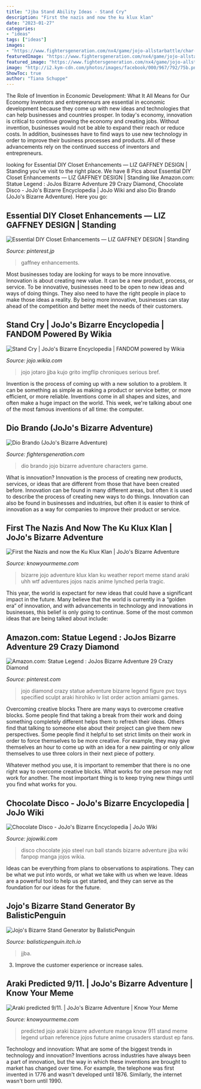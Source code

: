 ```yaml
---
title: "Jjba Stand Ability Ideas - Stand Cry"
description: "First the nazis and now the ku klux klan"
date: "2023-01-27"
categories:
- "ideas"
tags: ["ideas"]
images:
- "https://www.fightersgeneration.com/nx4/game/jojo-allstarbattle/char-art/dio-brando-allstarbattle.png"
featuredImage: "https://www.fightersgeneration.com/nx4/game/jojo-allstarbattle/char-art/dio-brando-allstarbattle.png"
featured_image: "https://www.fightersgeneration.com/nx4/game/jojo-allstarbattle/char-art/dio-brando-allstarbattle.png"
image: "http://i2.kym-cdn.com/photos/images/facebook/000/967/792/75b.png"
ShowToc: true
author: "Tiana Schuppe"
---
```



The Role of Invention in Economic Development: What It All Means for Our Economy
Inventors and entrepreneurs are essential in economic development because they come up with new ideas and technologies that can help businesses and countries prosper. In today's economy, innovation is critical to continue growing the economy and creating jobs. Without invention, businesses would not be able to expand their reach or reduce costs. In addition, businesses have to find ways to use new technology in order to improve their business processes and products. All of these advancements rely on the continued success of inventors and entrepreneurs.

	

		
looking for Essential DIY Closet Enhancements — LIZ GAFFNEY DESIGN | Standing you've visit to the right place. We have 8 Pics about Essential DIY Closet Enhancements — LIZ GAFFNEY DESIGN | Standing like Amazon.com: Statue Legend : JoJos Bizarre Adventure 29 Crazy Diamond, Chocolate Disco - JoJo&#039;s Bizarre Encyclopedia | JoJo Wiki and also Dio Brando (JoJo&#039;s Bizarre Adventure). Here you go:
		
    
## Essential DIY Closet Enhancements — LIZ GAFFNEY DESIGN | Standing

<img loading=lazy src="https://i.pinimg.com/736x/6c/79/d8/6c79d86bcd6ea215486b0b9b30f0b236.jpg" onerror="this.onerror=null;this.src='https://tse2.mm.bing.net/th?id=OIP.XEVXe7qPIK8d9YmMjFKXnAHaJf&amp;pid=15.1';" alt="Essential DIY Closet Enhancements — LIZ GAFFNEY DESIGN | Standing">

_Source: pinterest.jp_

>gaffney enhancements. 

	

Most businesses today are looking for ways to be more innovative. Innovation is about creating new value. It can be a new product, process, or service. To be innovative, businesses need to be open to new ideas and ways of doing things. They also need to have the right people in place to make those ideas a reality. By being more innovative, businesses can stay ahead of the competition and better meet the needs of their customers.

    
## Stand Cry | JoJo&#039;s Bizarre Encyclopedia | FANDOM Powered By Wikia

<img loading=lazy src="https://vignette.wikia.nocookie.net/jjba/images/c/c1/JotaroRubberSoul.png/revision/latest?cb=20140726112355" onerror="this.onerror=null;this.src='https://tse4.mm.bing.net/th?id=OIP.26rgxiNlA-poh9qOjAhpXgHaKa&amp;pid=15.1';" alt="Stand Cry | JoJo&#039;s Bizarre Encyclopedia | FANDOM powered by Wikia">

_Source: jojo.wikia.com_

>jojo jotaro jjba kujo grito imgflip chroniques serious bref. 

	

Invention is the process of coming up with a new solution to a problem. It can be something as simple as making a product or service better, or more efficient, or more reliable. Inventions come in all shapes and sizes, and often make a huge impact on the world. This week, we're talking about one of the most famous inventions of all time: the computer.

    
## Dio Brando (JoJo&#039;s Bizarre Adventure)

<img loading=lazy src="https://www.fightersgeneration.com/nx4/game/jojo-allstarbattle/char-art/dio-brando-allstarbattle.png" onerror="this.onerror=null;this.src='https://tse1.mm.bing.net/th?id=OIP.v4Uhvrw4Pa1J6hb_g5OWpAHaM9&amp;pid=15.1';" alt="Dio Brando (JoJo&#039;s Bizarre Adventure)">

_Source: fightersgeneration.com_

>dio brando jojo bizarre adventure characters game. 

	

What is innovation?
Innovation is the process of creating new products, services, or ideas that are different from those that have been created before. Innovation can be found in many different areas, but often it is used to describe the process of creating new ways to do things. Innovation can also be found in businesses and industries, but often it is easier to think of innovation as a way for companies to improve their product or service.

    
## First The Nazis And Now The Ku Klux Klan | JoJo&#039;s Bizarre Adventure

<img loading=lazy src="http://i2.kym-cdn.com/photos/images/facebook/000/967/792/75b.png" onerror="this.onerror=null;this.src='https://tse4.mm.bing.net/th?id=OIP.1ueMSAqAu7HIQomPoM4EAgHaOV&amp;pid=15.1';" alt="First the Nazis and now the Ku Klux Klan | JoJo&#039;s Bizarre Adventure">

_Source: knowyourmeme.com_

>bizarre jojo adventure klux klan ku weather report meme stand araki uhh wtf adventures jojos nazis anime lynched perla tragic. 

	

This year, the world is expectant for new ideas that could have a significant impact in the future. Many believe that the world is currently in a “golden era” of innovation, and with advancements in technology and innovations in businesses, this belief is only going to continue. Some of the most common ideas that are being talked about include: 

    
## Amazon.com: Statue Legend : JoJos Bizarre Adventure 29 Crazy Diamond

<img loading=lazy src="https://s-media-cache-ak0.pinimg.com/736x/df/a8/2f/dfa82fc884548c90a65148139cd6a089.jpg" onerror="this.onerror=null;this.src='https://tse2.mm.bing.net/th?id=OIP.iYxJjKYzvxqEpQO0WEXctAHaKl&amp;pid=15.1';" alt="Amazon.com: Statue Legend : JoJos Bizarre Adventure 29 Crazy Diamond">

_Source: pinterest.com_

>jojo diamond crazy statue adventure bizarre legend figure pvc toys specified sculpt araki hirohiko iv list order action amiami games. 

	

Overcoming creative blocks
There are many ways to overcome creative blocks. Some people find that taking a break from their work and doing something completely different helps them to refresh their ideas. Others find that talking to someone else about their project can give them new perspectives.
Some people find it helpful to set strict limits on their work in order to force themselves to be more creative. For example, they may give themselves an hour to come up with an idea for a new painting or only allow themselves to use three colors in their next piece of pottery.

 Whatever method you use, it is important to remember that there is no one right way to overcome creative blocks. What works for one person may not work for another. The most important thing is to keep trying new things until you find what works for you.

    
## Chocolate Disco - JoJo&#039;s Bizarre Encyclopedia | JoJo Wiki

<img loading=lazy src="https://static.jojowiki.com/images/1/15/Chocolate_Disco_Infobox_Manga.png" onerror="this.onerror=null;this.src='https://tse3.mm.bing.net/th?id=OIP.6hAVut1K6fIN-WcyBdIcfgHaHa&amp;pid=15.1';" alt="Chocolate Disco - JoJo&#039;s Bizarre Encyclopedia | JoJo Wiki">

_Source: jojowiki.com_

>disco chocolate jojo steel run ball stands bizarre adventure jjba wiki fanpop manga jojos wikia. 

	

Ideas can be everything from plans to observations to aspirations. They can be what we put into words, or what we take with us when we leave. Ideas are a powerful tool to help us get started, and they can serve as the foundation for our ideas for the future.

    
## Jojo&#039;s Bizarre Stand Generator By BalisticPenguin

<img loading=lazy src="https://img.itch.zone/aW1hZ2UvMTMyNjkyLzMwODc0MzMuanBn/original/WtFoiE.jpg" onerror="this.onerror=null;this.src='https://tse2.mm.bing.net/th?id=OIP.TWAnxPJb7qGI0dWKNVkGTgHaEK&amp;pid=15.1';" alt="Jojo&#039;s Bizarre Stand Generator by BalisticPenguin">

_Source: balisticpenguin.itch.io_

>jjba. 

	

3. Improve the customer experience or increase sales.

    
## Araki Predicted 9/11. | JoJo&#039;s Bizarre Adventure | Know Your Meme

<img loading=lazy src="http://i0.kym-cdn.com/photos/images/facebook/000/625/041/68d.png" onerror="this.onerror=null;this.src='https://tse1.mm.bing.net/th?id=OIP.rDWIw4Z3TqwRLwM2VR2SpQHaE7&amp;pid=15.1';" alt="Araki predicted 9/11. | JoJo&#039;s Bizarre Adventure | Know Your Meme">

_Source: knowyourmeme.com_

>predicted jojo araki bizarre adventure manga know 911 stand meme legend urban reference jojos future anime crusaders stardust ep fans. 

	

Technology and innovation: What are some of the biggest trends in technology and innovation?
Inventions across industries have always been a part of innovation, but the way in which these inventions are brought to market has changed over time. For example, the telephone was first invented in 1776 and wasn't developed until 1876. Similarly, the internet wasn't born until 1990.

